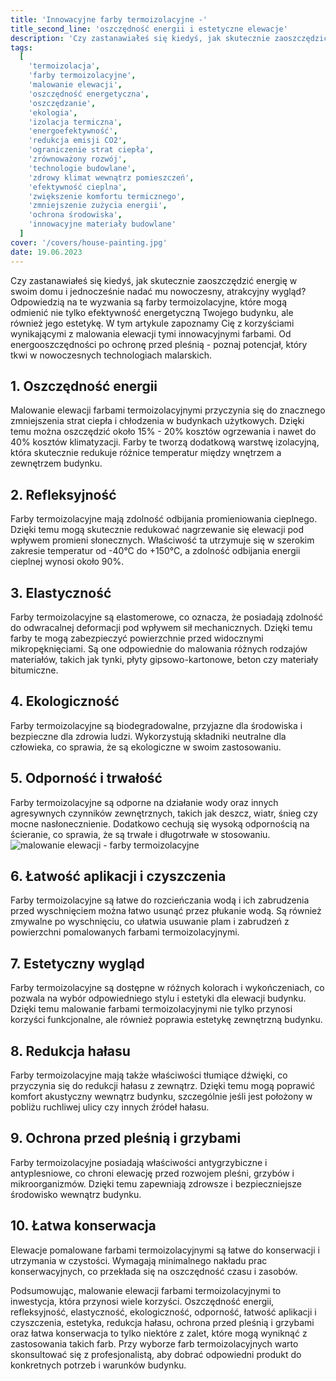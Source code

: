 ```yaml
---
title: 'Innowacyjne farby termoizolacyjne -'
title_second_line: 'oszczędność energii i estetyczne elewacje'
description: 'Czy zastanawiałeś się kiedyś, jak skutecznie zaoszczędzić energię w swoim domu i jednocześnie nadać mu nowoczesny, atrakcyjny wygląd? Odpowiedzią na te wyzwania są farby termoizolacyjne, które mogą odmienić nie tylko efektywność energetyczną Twojego budynku, ale również jego estetykę. W tym artykule zapoznamy Cię z korzyściami wynikającymi z malowania elewacji tymi innowacyjnymi farbami. Od energooszczędności po ochronę przed pleśnią - poznaj potencjał, który tkwi w nowoczesnych technologiach malarskich.'
tags:
  [
    'termoizolacja',
    'farby termoizolacyjne',
    'malowanie elewacji',
    'oszczędność energetyczna',
    'oszczędzanie',
    'ekologia',
    'izolacja termiczna',
    'energoefektywność',
    'redukcja emisji CO2',
    'ograniczenie strat ciepła',
    'zrównoważony rozwój',
    'technologie budowlane',
    'zdrowy klimat wewnątrz pomieszczeń',
    'efektywność cieplna',
    'zwiększenie komfortu termicznego',
    'zmniejszenie zużycia energii',
    'ochrona środowiska',
    'innowacyjne materiały budowlane'
  ]
cover: '/covers/house-painting.jpg'
date: 19.06.2023
---
```


Czy zastanawiałeś się kiedyś, jak skutecznie zaoszczędzić energię w swoim domu i jednocześnie nadać mu nowoczesny, atrakcyjny wygląd? Odpowiedzią na te wyzwania są farby termoizolacyjne, które mogą odmienić nie tylko efektywność energetyczną Twojego budynku, ale również jego estetykę. W tym artykule zapoznamy Cię z korzyściami wynikającymi z malowania elewacji tymi innowacyjnymi farbami. Od energooszczędności po ochronę przed pleśnią - poznaj potencjał, który tkwi w nowoczesnych technologiach malarskich.

## 1. Oszczędność energii

Malowanie elewacji farbami termoizolacyjnymi przyczynia się do znacznego zmniejszenia strat ciepła i chłodzenia w budynkach użytkowych. Dzięki temu można oszczędzić około 15% - 20% kosztów ogrzewania i nawet do 40% kosztów klimatyzacji. Farby te tworzą dodatkową warstwę izolacyjną, która skutecznie redukuje różnice temperatur między wnętrzem a zewnętrzem budynku.

## 2. Refleksyjność

Farby termoizolacyjne mają zdolność odbijania promieniowania cieplnego. Dzięki temu mogą skutecznie redukować nagrzewanie się elewacji pod wpływem promieni słonecznych. Właściwość ta utrzymuje się w szerokim zakresie temperatur od -40°C do +150°C, a zdolność odbijania energii cieplnej wynosi około 90%.

## 3. Elastyczność

Farby termoizolacyjne są elastomerowe, co oznacza, że posiadają zdolność do odwracalnej deformacji pod wpływem sił mechanicznych. Dzięki temu farby te mogą zabezpieczyć powierzchnie przed widocznymi mikropęknięciami. Są one odpowiednie do malowania różnych rodzajów materiałów, takich jak tynki, płyty gipsowo-kartonowe, beton czy materiały bitumiczne.

## 4. Ekologiczność

Farby termoizolacyjne są biodegradowalne, przyjazne dla środowiska i bezpieczne dla zdrowia ludzi. Wykorzystują składniki neutralne dla człowieka, co sprawia, że są ekologiczne w swoim zastosowaniu.

## 5. Odporność i trwałość

Farby termoizolacyjne są odporne na działanie wody oraz innych agresywnych czynników zewnętrznych, takich jak deszcz, wiatr, śnieg czy mocne nasłonecznienie. Dodatkowo cechują się wysoką odpornością na ścieranie, co sprawia, że są trwałe i długotrwałe w stosowaniu.
![malowanie elewacji - farby termoizolacyjne](/covers/house-painting.jpg)

## 6. Łatwość aplikacji i czyszczenia

Farby termoizolacyjne są łatwe do rozcieńczania wodą i ich zabrudzenia przed wyschnięciem można łatwo usunąć przez płukanie wodą. Są również zmywalne po wyschnięciu, co ułatwia usuwanie plam i zabrudzeń z powierzchni pomalowanych farbami termoizolacyjnymi.

## 7. Estetyczny wygląd

Farby termoizolacyjne są dostępne w różnych kolorach i wykończeniach, co pozwala na wybór odpowiedniego stylu i estetyki dla elewacji budynku. Dzięki temu malowanie farbami termoizolacyjnymi nie tylko przynosi korzyści funkcjonalne, ale również poprawia estetykę zewnętrzną budynku.

## 8. Redukcja hałasu

Farby termoizolacyjne mają także właściwości tłumiące dźwięki, co przyczynia się do redukcji hałasu z zewnątrz. Dzięki temu mogą poprawić komfort akustyczny wewnątrz budynku, szczególnie jeśli jest położony w pobliżu ruchliwej ulicy czy innych źródeł hałasu.

## 9. Ochrona przed pleśnią i grzybami

Farby termoizolacyjne posiadają właściwości antygrzybiczne i antyplesniowe, co chroni elewację przed rozwojem pleśni, grzybów i mikroorganizmów. Dzięki temu zapewniają zdrowsze i bezpieczniejsze środowisko wewnątrz budynku.

## 10. Łatwa konserwacja

Elewacje pomalowane farbami termoizolacyjnymi są łatwe do konserwacji i utrzymania w czystości. Wymagają minimalnego nakładu prac konserwacyjnych, co przekłada się na oszczędność czasu i zasobów.

Podsumowując, malowanie elewacji farbami termoizolacyjnymi to inwestycja, która przynosi wiele korzyści. Oszczędność energii, refleksyjność, elastyczność, ekologiczność, odporność, łatwość aplikacji i czyszczenia, estetyka, redukcja hałasu, ochrona przed pleśnią i grzybami oraz łatwa konserwacja to tylko niektóre z zalet, które mogą wyniknąć z zastosowania takich farb. Przy wyborze farb termoizolacyjnych warto skonsultować się z profesjonalistą, aby dobrać odpowiedni produkt do konkretnych potrzeb i warunków budynku.
